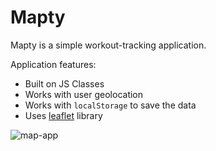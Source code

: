 # Mapty

Mapty is a simple workout-tracking application.

Application features:

- Built on JS Classes
- Works with user geolocation
- Works with `localStorage` to save the data
- Uses [leaflet](https://leafletjs.com/) library

![map-app](./map-app.png)
